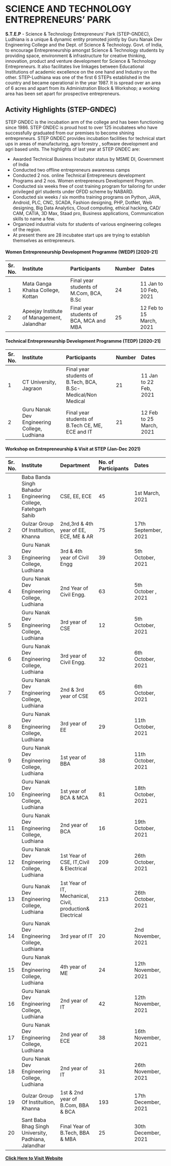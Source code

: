 # SCIENCE AND TECHNOLOGY ENTREPRENEURS’ PARK

**S.T.E.P** - Science & Technology Entrepreneurs’ Park (STEP-GNDEC), Ludhiana is a unique & dynamic entity promoted jointly by Guru Nanak Dev Engineering College and the Dept. of Science & Technology. Govt. of India, to encourage Entrepreneurship amongst Science & Technology students by providing space, environment & infrastructure for creative thinking, innovation, product and venture development for Science & Technology Entrepreneurs. It also facilitates live linkages between Educational Institutions of academic excellence on the one hand and Industry on the other. STEP-Ludhiana was one of the first 6 STEPs established in the country and became operational in the year 1987. It is spread over an area of 6 acres and apart from its Administration Block & Workshop; a working area has been set apart for prospective entrepreneurs.

## Activity Highlights (STEP-GNDEC)

STEP GNDEC is the incubation arm of the college and has been functioning since 1986. STEP GNDEC is proud host to over 125 incubatees who have successfully graduated from our premises to become shining entrepreneurs. STEP GNDEC provides incubation facilities for technical start ups in areas of manufacturing, agro forestry , software development and agri based units. The highlights of last year at STEP GNDEC are:

- Awarded Technical Business Incubator status by MSME DI, Government of India
- Conducted two offline entrepreneurs awareness camps
- Conducted 2 nos. online Technical Entrepreneurs development Programs and 2 nos. Women entrepreneurs Development Program.
- Conducted six weeks free of cost training program for tailoring for under privileged girl students under OFDD scheme by NABARD.
- Conducted six weeks / six months training programs on Python, JAVA, Android, PLC, CNC, SCADA, Fashion designing, PHP, DotNet, Web designing, Big Data Analytics, Cloud computing, ethical hacking, CAD/ CAM, CATIA, 3D Max, Staad pro, Business applications, Communication skills to name a few.
- Organized industrial visits for students of various engineering colleges of the region.
- At present there are 28 incubatee start ups are trying to establish themselves as entrepreneurs.

#### Women Entrepreneurship Development Programme (WEDP) [2020-21]

| Sr. No. | Institute                                  | Participants                            | Number | Dates                    |
|:--------|:-------------------------------------------|:----------------------------------------|:-------|:-------------------------|
| 1       | Mata Ganga Khalsa College, Kottan          | Final year students of M.Com, BCA, B.Sc | 24     | 11 Jan to 10 Feb, 2021   |
| 2       | Apeejay Institute of Management, Jalandhar | Final year students of BCA, MCA and MBA | 25     | 12 Feb to 15 March, 2021 |

#### Technical Entrepreneurship Development Programme (TEDP) [2020-21]

| Sr. No. | Institute                                    | Participants                                                 | Number | Dates                    |
|:--------|:---------------------------------------------|:-------------------------------------------------------------|:-------|:-------------------------|
| 1       | CT University, Jagraon                       | Final  year  students of	B.Tech,	BCA, B.Sc-Medical/Non Medical | 21     | 11 Jan to 22 Feb, 2021   |
| 2       | Guru Nanak Dev Engineering College, Ludhiana | Final year students of B.Tech CE, ME, ECE and IT             | 21     | 12 Feb to 25 March, 2021 |

#### Workshop on Entrepreneurship & Visit at STEP (Jan-Dec 2021)

| Sr. No. | Institute                                                     | Department                                                | No. of Participants | Dates                |
|:--------|:--------------------------------------------------------------|:----------------------------------------------------------|:--------------------|:---------------------|
| 1       | Baba Banda Singh Bahadur Engineering College, Fatehgarh Sahib | CSE, EE, ECE                                              | 45                  | 1st March, 2021      |
| 2       | Gulzar Group Of Instituition, Khanna                          | 2nd,3rd & 4th year of EE, ECE, ME & AR                    | 75                  | 17th September, 2021 |
| 3       | Guru Nanak Dev Engineering College, Ludhiana                  | 3rd & 4th year of Civil Engg                              | 39                  | 5th October, 2021    |
| 4       | Guru Nanak Dev Engineering College, Ludhiana                  | 2nd Year of Civil Engg.                                   | 63                  | 5th October , 2021   |
| 5       | Guru Nanak Dev Engineering College, Ludhiana                  | 3rd year of CSE                                           | 12                  | 5th October, 2021    |
| 6       | Guru Nanak Dev Engineering College, Ludhiana                  | 3rd year of Civil Engg.                                   | 32                  | 6th October, 2021    |
| 7       | Guru Nanak Dev Engineering College, Ludhiana                  | 2nd & 3rd year of CSE                                     | 65                  | 6th October, 2021    |
| 8       | Guru Nanak Dev Engineering College, Ludhiana                  | 3rd year of EE                                            | 29                  | 11th October, 2021   |
| 9       | Guru Nanak Dev Engineering College, Ludhiana                  | 1st year of BBA                                           | 38                  | 11th October, 2021   |
| 10      | Guru Nanak Dev Engineering College, Ludhiana                  | 1st year of BCA & MCA                                     | 81                  | 18th October, 2021   |
| 11      | Guru Nanak Dev Engineering College, Ludhiana                  | 2nd year of BCA                                           | 16                  | 19th October, 2021   |
| 12      | Guru Nanak Dev Engineering College, Ludhiana                  | 1st Year of CSE, IT,Civil & Electrical                    | 209                 | 26th October, 2021   |
| 13      | Guru Nanak Dev Engineering College, Ludhiana                  | 1st Year of IT, Mechanical, Civil, production& Electrical | 213                 | 26th October, 2021   |
| 14      | Guru Nanak Dev Engineering College, Ludhiana                  | 3rd year of IT                                            | 20                  | 2nd November, 2021   |
| 15      | Guru Nanak Dev Engineering College, Ludhiana                  | 4th year of ME                                            | 24                  | 12th November, 2021  |
| 16      | Guru Nanak Dev Engineering College, Ludhiana                  | 2nd year of IT                                            | 42                  | 12th November, 2021  |
| 17      | Guru Nanak Dev Engineering College, Ludhiana                  | 2nd year of ECE                                           | 38                  | 16th November, 2021  |
| 18      | Guru Nanak Dev Engineering College, Ludhiana                  | 2nd year of IT                                            | 31                  | 26th November, 2021  |
| 19      | Gulzar Group Of Instituition, Khanna                          | 1st & 2nd year of B.Com, BBA & BCA                        | 193                 | 17th December, 2021  |
| 20      | Sant Baba Bhag Singh University, Padhiana, Jalandhar          | Final Year of B.Tech, BBA & MBA                           | 25                  | 30th December, 2021  |













**[Click Here to Visit Website](http://stepgndec.com/)**
